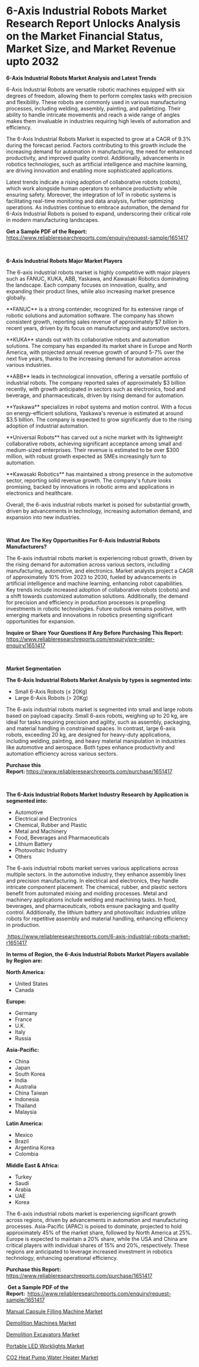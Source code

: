 <p><h1>6-Axis Industrial Robots Market Research Report Unlocks Analysis on the Market Financial Status, Market Size, and Market Revenue upto 2032</h1></p><p><strong>6-Axis Industrial Robots Market Analysis and Latest Trends</strong></p>
<p><p>6-Axis Industrial Robots are versatile robotic machines equipped with six degrees of freedom, allowing them to perform complex tasks with precision and flexibility. These robots are commonly used in various manufacturing processes, including welding, assembly, painting, and palletizing. Their ability to handle intricate movements and reach a wide range of angles makes them invaluable in industries requiring high levels of automation and efficiency.</p><p>The 6-Axis Industrial Robots Market is expected to grow at a CAGR of 9.3% during the forecast period. Factors contributing to this growth include the increasing demand for automation in manufacturing, the need for enhanced productivity, and improved quality control. Additionally, advancements in robotics technologies, such as artificial intelligence and machine learning, are driving innovation and enabling more sophisticated applications.</p><p>Latest trends indicate a rising adoption of collaborative robots (cobots), which work alongside human operators to enhance productivity while ensuring safety. Moreover, the integration of IoT in robotic systems is facilitating real-time monitoring and data analysis, further optimizing operations. As industries continue to embrace automation, the demand for 6-Axis Industrial Robots is poised to expand, underscoring their critical role in modern manufacturing landscapes.</p></p>
<p><strong>Get a Sample PDF of the Report:&nbsp;</strong> <a href="https://www.reliableresearchreports.com/enquiry/request-sample/1651417?utm_campaign=3070&utm_medium=2&utm_source=Github&utm_content=ia&utm_term=23032025&utm_id=6-axis-industrial-robots">https://www.reliableresearchreports.com/enquiry/request-sample/1651417</a></p>
<p>&nbsp;</p>
<p><strong>6-Axis Industrial Robots Major Market Players</strong></p>
<p><p>The 6-axis industrial robots market is highly competitive with major players such as FANUC, KUKA, ABB, Yaskawa, and Kawasaki Robotics dominating the landscape. Each company focuses on innovation, quality, and expanding their product lines, while also increasing market presence globally.</p><p>**FANUC** is a strong contender, recognized for its extensive range of robotic solutions and automation software. The company has shown consistent growth, reporting sales revenue of approximately $7 billion in recent years, driven by its focus on manufacturing and automotive sectors.</p><p>**KUKA** stands out with its collaborative robots and automation solutions. The company has expanded its market share in Europe and North America, with projected annual revenue growth of around 5-7% over the next five years, thanks to the increasing demand for automation across various industries.</p><p>**ABB** leads in technological innovation, offering a versatile portfolio of industrial robots. The company reported sales of approximately $3 billion recently, with growth anticipated in sectors such as electronics, food and beverage, and pharmaceuticals, driven by rising demand for automation.</p><p>**Yaskawa** specializes in robot systems and motion control. With a focus on energy-efficient solutions, Yaskawa's revenue is estimated at around $3.5 billion. The company is expected to grow significantly due to the rising adoption of industrial automation.</p><p>**Universal Robots** has carved out a niche market with its lightweight collaborative robots, achieving significant acceptance among small and medium-sized enterprises. Their revenue is estimated to be over $300 million, with robust growth expected as SMEs increasingly turn to automation.</p><p>**Kawasaki Robotics** has maintained a strong presence in the automotive sector, reporting solid revenue growth. The company's future looks promising, backed by innovations in robotic arms and applications in electronics and healthcare.</p><p>Overall, the 6-axis industrial robots market is poised for substantial growth, driven by advancements in technology, increasing automation demand, and expansion into new industries.</p></p>
<p>&nbsp;</p>
<p><strong>What Are The Key Opportunities For 6-Axis Industrial Robots Manufacturers?</strong></p>
<p><p>The 6-axis industrial robots market is experiencing robust growth, driven by the rising demand for automation across various sectors, including manufacturing, automotive, and electronics. Market analysts project a CAGR of approximately 10% from 2023 to 2030, fueled by advancements in artificial intelligence and machine learning, enhancing robot capabilities. Key trends include increased adoption of collaborative robots (cobots) and a shift towards customized automation solutions. Additionally, the demand for precision and efficiency in production processes is propelling investments in robotic technologies. Future outlook remains positive, with emerging markets and innovations in robotics presenting significant opportunities for expansion.</p></p>
<p><strong>Inquire or Share Your Questions If Any Before Purchasing This Report:</strong> <a href="https://www.reliableresearchreports.com/enquiry/pre-order-enquiry/1651417?utm_campaign=3070&utm_medium=2&utm_source=Github&utm_content=ia&utm_term=23032025&utm_id=6-axis-industrial-robots">https://www.reliableresearchreports.com/enquiry/pre-order-enquiry/1651417</a></p>
<p>&nbsp;</p>
<p><strong>Market Segmentation</strong></p>
<p><strong>The 6-Axis Industrial Robots Market Analysis by types is segmented into:</strong></p>
<p><ul><li>Small 6-Axis Robots (≤ 20Kg)</li><li>Large 6-Axis Robots (> 20Kg)</li></ul></p>
<p><p>The 6-axis industrial robots market is segmented into small and large robots based on payload capacity. Small 6-axis robots, weighing up to 20 kg, are ideal for tasks requiring precision and agility, such as assembly, packaging, and material handling in constrained spaces. In contrast, large 6-axis robots, exceeding 20 kg, are designed for heavy-duty applications, including welding, painting, and heavy material manipulation in industries like automotive and aerospace. Both types enhance productivity and automation efficiency across various sectors.</p></p>
<p><strong>Purchase this Report:&nbsp;</strong><a href="https://www.reliableresearchreports.com/purchase/1651417?utm_campaign=3070&utm_medium=2&utm_source=Github&utm_content=ia&utm_term=23032025&utm_id=6-axis-industrial-robots">https://www.reliableresearchreports.com/purchase/1651417</a></p>
<p>&nbsp;</p>
<p><strong>The 6-Axis Industrial Robots Market Industry Research by Application is segmented into:</strong></p>
<p><ul><li>Automotive</li><li>Electrical and Electronics</li><li>Chemical, Rubber and Plastic</li><li>Metal and Machinery</li><li>Food, Beverages and Pharmaceuticals</li><li>Lithium Battery</li><li>Photovoltaic Industry</li><li>Others</li></ul></p>
<p><p>The 6-axis industrial robots market serves various applications across multiple sectors. In the automotive industry, they enhance assembly lines and precision manufacturing. In electrical and electronics, they handle intricate component placement. The chemical, rubber, and plastic sectors benefit from automated mixing and molding processes. Metal and machinery applications include welding and machining tasks. In food, beverages, and pharmaceuticals, robots ensure packaging and quality control. Additionally, the lithium battery and photovoltaic industries utilize robots for repetitive assembly and material handling, enhancing efficiency in production.</p></p>
<p><a href="https://www.reliableresearchreports.com/6-axis-industrial-robots-market-r1651417?utm_campaign=3070&utm_medium=2&utm_source=Github&utm_content=ia&utm_term=23032025&utm_id=6-axis-industrial-robots">&nbsp;https://www.reliableresearchreports.com/6-axis-industrial-robots-market-r1651417</a></p>
<p><strong>In terms of Region, the 6-Axis Industrial Robots Market Players available by Region are:</strong></p>
<p>
    <p> <strong> North America: </strong>
        <ul>
            <li>United States</li>
            <li>Canada</li>
        </ul>
        </p> 
    <p> <strong> Europe: </strong>
        <ul>
            <li>Germany</li>
            <li>France</li>
            <li>U.K.</li>
            <li>Italy</li>
            <li>Russia</li>
        </ul>
        </p> 
    <p> <strong> Asia-Pacific: </strong>
        <ul>
            <li>China</li>
            <li>Japan</li>
            <li>South Korea</li>
            <li>India</li>
            <li>Australia</li>
            <li>China Taiwan</li>
            <li>Indonesia</li>
            <li>Thailand</li>
            <li>Malaysia</li>
        </ul>
        </p> 
    <p> <strong> Latin America: </strong>
        <ul>
            <li>Mexico</li>
            <li>Brazil</li>
            <li>Argentina Korea</li>
            <li>Colombia</li>
        </ul>
        </p> 
    <p> <strong> Middle East & Africa: </strong>
        <ul>
            <li>Turkey</li>
            <li>Saudi</li>
            <li>Arabia</li>
            <li>UAE</li>
            <li>Korea</li>
        </ul>
    </p>
    </p>
<p><p>The 6-axis industrial robots market is experiencing significant growth across regions, driven by advancements in automation and manufacturing processes. Asia-Pacific (APAC) is poised to dominate, projected to hold approximately 45% of the market share, followed by North America at 25%. Europe is expected to maintain a 20% share, while the USA and China are critical players with individual shares of 15% and 20%, respectively. These regions are anticipated to leverage increased investment in robotics technology, enhancing operational efficiency.</p></p>
<p><strong>Purchase this Report: </strong><a href="https://www.reliableresearchreports.com/purchase/1651417?utm_campaign=3070&utm_medium=2&utm_source=Github&utm_content=ia&utm_term=23032025&utm_id=6-axis-industrial-robots">https://www.reliableresearchreports.com/purchase/1651417</a></p>
<p>&nbsp;<strong>Get a Sample PDF of the Report:&nbsp;&nbsp;</strong><a href="https://www.reliableresearchreports.com/enquiry/request-sample/1651417?utm_campaign=3070&utm_medium=2&utm_source=Github&utm_content=ia&utm_term=23032025&utm_id=6-axis-industrial-robots">https://www.reliableresearchreports.com/enquiry/request-sample/1651417</a></p>
<p><strong></strong></p>
<p><p><a href="https://www.linkedin.com/pulse/upcoming-boom-manual-capsule-filling-machine-market-projections-4auef?utm_campaign=3070&utm_medium=2&utm_source=Github&utm_content=ia&utm_term=23032025&utm_id=6-axis-industrial-robots">Manual Capsule Filling Machine Market</a></p><p><a href="https://www.linkedin.com/pulse/demolition-machines-market-report-financial-overview-growth-csbtf?utm_campaign=3070&utm_medium=2&utm_source=Github&utm_content=ia&utm_term=23032025&utm_id=6-axis-industrial-robots">Demolition Machines Market</a></p><p><a href="https://www.linkedin.com/pulse/demolition-excavators-market-report-2025-2032-evaluating-naube?utm_campaign=3070&utm_medium=2&utm_source=Github&utm_content=ia&utm_term=23032025&utm_id=6-axis-industrial-robots">Demolition Excavators Market</a></p><p><a href="https://www.linkedin.com/pulse/portable-led-worklights-research-study-market-outlook-regulatory-ixwaf?utm_campaign=3070&utm_medium=2&utm_source=Github&utm_content=ia&utm_term=23032025&utm_id=6-axis-industrial-robots">Portable LED Worklights Market</a></p><p><a href="https://www.linkedin.com/pulse/co2-heat-pump-water-heater-market-report-industry-value-revenue-pmxbe?utm_campaign=3070&utm_medium=2&utm_source=Github&utm_content=ia&utm_term=23032025&utm_id=6-axis-industrial-robots">CO2 Heat Pump Water Heater Market</a></p></p>